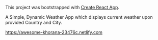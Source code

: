 This project was bootstrapped with [Create React App](https://github.com/facebook/create-react-app).

A Simple, Dynamic Weather App which displays current weather upon provided Country and City.

https://awesome-khorana-23476c.netlify.com
